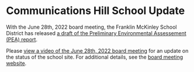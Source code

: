 # Communications Hill School Update


With the June 28th, 2022 board meeting, the Franklin McKinley School District
has released [a draft of the Preliminary Environmental Assessement (PEA)
report](https://static-www.commhill.org/pdf/204332-CommHill_1_Draft_PEA_Report_D_06-09-2022_R06-10-2022_B_stamped.pdf).<!--more-->

Please [view a video of the June 28th, 2022 board meeting](http://www.youtube.com/watch?v=VyWePHHyI20)
for an update on the status of the school site. For additional details, see the
[board meeting website](https://www.fmsd.org/apps/pages/index.jsp?uREC_ID=455278&type=d&pREC_ID=1914576).

